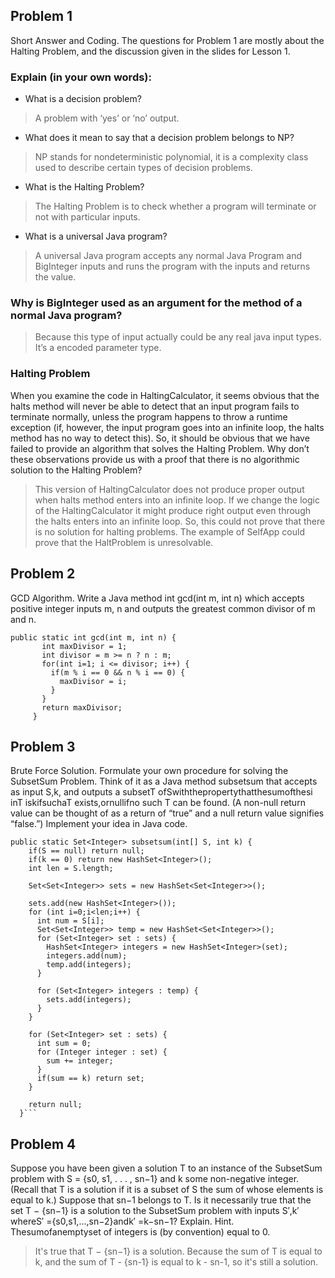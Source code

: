 ## Problem 1
Short Answer and Coding. The questions for Problem 1 are mostly about the Halting Problem, and the discussion given in the slides for Lesson 1.
### Explain (in your own words):
 + What is a decision problem?
 > A problem with ‘yes’ or ‘no’ output.

 + What does it mean to say that a decision problem belongs to NP?
 > NP stands for nondeterministic polynomial, it is a complexity class used to describe certain types of decision problems.

 + What is the Halting Problem?
 > The Halting Problem is to check whether a program will terminate or not with particular inputs.

 + What is a universal Java program?
 > A universal Java program accepts any normal Java Program and BigInteger inputs and runs the program with the inputs and returns the value.

### Why is BigInteger used as an argument for the method of a normal Java program?
 > Because this type of input actually could be any real java input types. It’s a encoded parameter type.

### Halting Problem
When you examine the code in HaltingCalculator, it seems obvious that the halts method will never be able to detect that an input program fails to terminate normally, unless the program happens to throw a runtime exception (if, however, the input program goes into an infinite loop, the halts method has no way to detect this). So, it should be obvious that we have failed to provide an algorithm that solves the Halting Problem. Why don’t these observations provide us with a proof that there is no algorithmic solution to the Halting Problem?
 > This version of HaltingCalculator does not produce proper output when halts method enters into an infinite loop. If we change the logic of the HaltingCalculator it might produce right output even through the halts enters into an infinite loop. So, this could not prove that there is no solution for halting problems. The example of SelfApp could prove that the HaltProblem is unresolvable.

## Problem 2
GCD Algorithm. Write a Java method int gcd(int m, int n) which accepts positive integer inputs m, n and outputs the greatest common divisor of m and n.

    public static int gcd(int m, int n) {
           int maxDivisor = 1;
           int divisor = m >= n ? n : m;
           for(int i=1; i <= divisor; i++) {
             if(m % i == 0 && n % i == 0) {
               maxDivisor = i;
             }
           }
           return maxDivisor;
         }

## Problem 3
Brute Force Solution. Formulate your own procedure for solving the SubsetSum Problem. Think of it as a Java method subsetsum that accepts as input S,k, and outputs a subsetT ofSwiththepropertythatthesumofthesi inT iskifsuchaT exists,ornullifno such T can be found. (A non-null return value can be thought of as a return of “true” and a null return value signifies “false.”) Implement your idea in Java code.

    public static Set<Integer> subsetsum(int[] S, int k) {
        if(S == null) return null;
        if(k == 0) return new HashSet<Integer>();
        int len = S.length;

        Set<Set<Integer>> sets = new HashSet<Set<Integer>>();

        sets.add(new HashSet<Integer>());
        for (int i=0;i<len;i++) {
          int num = S[i];
          Set<Set<Integer>> temp = new HashSet<Set<Integer>>();
          for (Set<Integer> set : sets) {
            HashSet<Integer> integers = new HashSet<Integer>(set);
            integers.add(num);
            temp.add(integers);
          }

          for (Set<Integer> integers : temp) {
            sets.add(integers);
          }
        }

        for (Set<Integer> set : sets) {
          int sum = 0;
          for (Integer integer : set) {
            sum += integer;
          }
          if(sum == k) return set;
        }

        return null;
      }```
## Problem 4
Suppose you have been given a solution T to an instance of the SubsetSum problem with S = {s0, s1, . . . , sn−1} and k some non-negative integer. (Recall that T is a solution if it is a subset of S the sum of whose elements is equal to k.) Suppose that sn−1 belongs to T. Is it necessarily true that the set T − {sn−1} is a solution to the SubsetSum problem with inputs S′,k′ whereS′ ={s0,s1,...,sn−2}andk′ =k−sn−1? Explain. Hint. Thesumofanemptyset of integers is (by convention) equal to 0.
 > It's true that  T − {sn−1} is a solution. Because the sum of T is equal to k, and the sum of T - {sn-1} is equal to k - sn-1, so it's still a solution.
